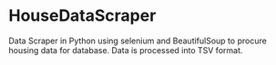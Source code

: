 # HouseDataScraper
Data Scraper in Python using selenium and BeautifulSoup to procure housing data for database. Data is processed into TSV format.
